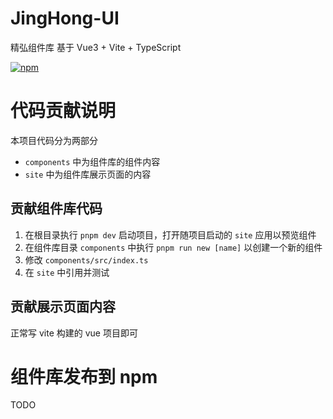 # JingHong-UI
精弘组件库 基于 Vue3 + Vite + TypeScript

[![npm](https://img.shields.io/badge/npm-release-green)](https://www.npmjs.com/package/jinghong-ui)

# 代码贡献说明

本项目代码分为两部分
- `components` 中为组件库的组件内容
- `site` 中为组件库展示页面的内容

## 贡献组件库代码

1. 在根目录执行 `pnpm dev` 启动项目，打开随项目启动的 `site` 应用以预览组件
2. 在组件库目录 `components` 中执行 `pnpm run new [name]` 以创建一个新的组件
3. 修改 `components/src/index.ts`
4. 在 `site` 中引用并测试

## 贡献展示页面内容

正常写 vite 构建的 vue 项目即可

# 组件库发布到 npm

TODO
